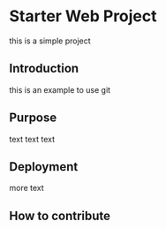 # Starter Web Project

this is a simple project

## Introduction

this is an example to use git
## Purpose

text text text

## Deployment

more text

## How to contribute